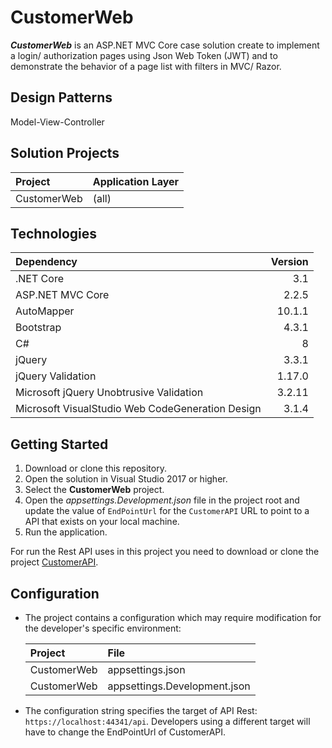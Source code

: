 # CustomerWeb

**_CustomerWeb_** is an ASP.NET MVC Core case solution create to implement a login/ authorization pages using Json Web Token (JWT) and to demonstrate the behavior of a page list with filters in MVC/ Razor.

## Design Patterns

Model-View-Controller

## Solution Projects

| Project | Application Layer |
| :--- | :---
| CustomerWeb | (all) |

## Technologies

| Dependency | Version
| :--- | ---:
| .NET Core | 3.1
| ASP.NET MVC Core | 2.2.5
| AutoMapper | 10.1.1
| Bootstrap | 4.3.1
| C# | 8
| jQuery | 3.3.1
| jQuery Validation | 1.17.0
| Microsoft jQuery Unobtrusive Validation | 3.2.11
| Microsoft VisualStudio Web CodeGeneration Design | 3.1.4

## Getting Started

1. Download or clone this repository.
1. Open the solution in Visual Studio 2017 or higher.
1. Select the **CustomerWeb** project.
1. Open the _appsettings.Development.json_ file in the project root and update the value of `EndPointUrl` for the `CustomerAPI` URL to point to a API that exists on your local machine.
1. Run the application.

For run the Rest API uses in this project you need to download or clone the project [CustomerAPI](https://github.com/cskita/CustomerAPI).

## Configuration

* The project contains a configuration which may require modification for the developer's specific environment:

    | Project | File
    | :--- | :---
    | CustomerWeb | appsettings.json
    | CustomerWeb | appsettings.Development.json

* The configuration string specifies the target of API Rest: `https://localhost:44341/api`. Developers using a different target will have to change the EndPointUrl of CustomerAPI.
